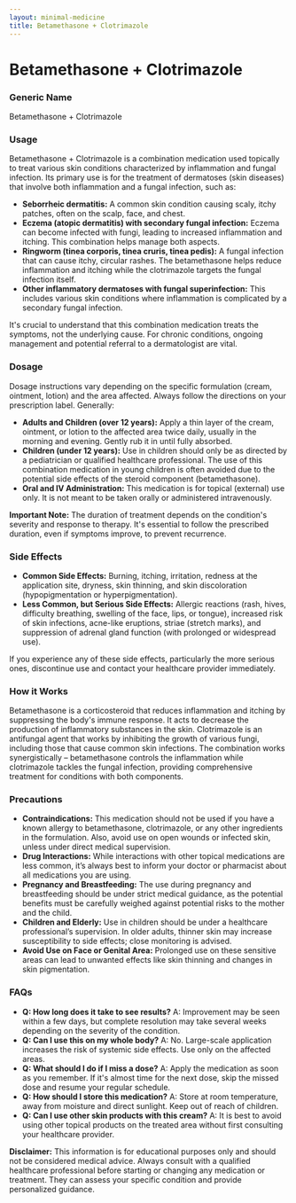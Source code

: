 ```yaml
---
layout: minimal-medicine
title: Betamethasone + Clotrimazole
---
```


# Betamethasone + Clotrimazole
### Generic Name
Betamethasone + Clotrimazole

### Usage
Betamethasone + Clotrimazole is a combination medication used topically to treat various skin conditions characterized by inflammation and fungal infection.  Its primary use is for the treatment of dermatoses (skin diseases) that involve both inflammation and a fungal infection, such as:

* **Seborrheic dermatitis:** A common skin condition causing scaly, itchy patches, often on the scalp, face, and chest.
* **Eczema (atopic dermatitis) with secondary fungal infection:** Eczema can become infected with fungi, leading to increased inflammation and itching.  This combination helps manage both aspects.
* **Ringworm (tinea corporis, tinea cruris, tinea pedis):**  A fungal infection that can cause itchy, circular rashes.  The betamethasone helps reduce inflammation and itching while the clotrimazole targets the fungal infection itself.
* **Other inflammatory dermatoses with fungal superinfection:** This includes various skin conditions where inflammation is complicated by a secondary fungal infection.

It's crucial to understand that this combination medication treats the symptoms, not the underlying cause.  For chronic conditions, ongoing management and potential referral to a dermatologist are vital.


### Dosage
Dosage instructions vary depending on the specific formulation (cream, ointment, lotion) and the area affected.  Always follow the directions on your prescription label.  Generally:

* **Adults and Children (over 12 years):** Apply a thin layer of the cream, ointment, or lotion to the affected area twice daily, usually in the morning and evening. Gently rub it in until fully absorbed.
* **Children (under 12 years):**  Use in children should only be as directed by a pediatrician or qualified healthcare professional. The use of this combination medication in young children is often avoided due to the potential side effects of the steroid component (betamethasone).
* **Oral and IV Administration:** This medication is for topical (external) use only. It is not meant to be taken orally or administered intravenously.


**Important Note:**  The duration of treatment depends on the condition's severity and response to therapy. It's essential to follow the prescribed duration, even if symptoms improve, to prevent recurrence.


### Side Effects

* **Common Side Effects:** Burning, itching, irritation, redness at the application site, dryness, skin thinning, and skin discoloration (hypopigmentation or hyperpigmentation).
* **Less Common, but Serious Side Effects:**  Allergic reactions (rash, hives, difficulty breathing, swelling of the face, lips, or tongue), increased risk of skin infections, acne-like eruptions, striae (stretch marks), and suppression of adrenal gland function (with prolonged or widespread use).

If you experience any of these side effects, particularly the more serious ones, discontinue use and contact your healthcare provider immediately.


### How it Works
Betamethasone is a corticosteroid that reduces inflammation and itching by suppressing the body's immune response. It acts to decrease the production of inflammatory substances in the skin.  Clotrimazole is an antifungal agent that works by inhibiting the growth of various fungi, including those that cause common skin infections.  The combination works synergistically – betamethasone controls the inflammation while clotrimazole tackles the fungal infection, providing comprehensive treatment for conditions with both components.


### Precautions

* **Contraindications:** This medication should not be used if you have a known allergy to betamethasone, clotrimazole, or any other ingredients in the formulation.  Also, avoid use on open wounds or infected skin, unless under direct medical supervision.
* **Drug Interactions:** While interactions with other topical medications are less common, it’s always best to inform your doctor or pharmacist about all medications you are using.
* **Pregnancy and Breastfeeding:**  The use during pregnancy and breastfeeding should be under strict medical guidance, as the potential benefits must be carefully weighed against potential risks to the mother and the child.
* **Children and Elderly:**  Use in children should be under a healthcare professional’s supervision.  In older adults, thinner skin may increase susceptibility to side effects; close monitoring is advised.  
* **Avoid Use on Face or Genital Area:**  Prolonged use on these sensitive areas can lead to unwanted effects like skin thinning and changes in skin pigmentation.


### FAQs

* **Q: How long does it take to see results?** A: Improvement may be seen within a few days, but complete resolution may take several weeks depending on the severity of the condition.
* **Q: Can I use this on my whole body?** A: No.  Large-scale application increases the risk of systemic side effects.  Use only on the affected areas.
* **Q: What should I do if I miss a dose?** A: Apply the medication as soon as you remember. If it's almost time for the next dose, skip the missed dose and resume your regular schedule.
* **Q: How should I store this medication?** A: Store at room temperature, away from moisture and direct sunlight.  Keep out of reach of children.
* **Q: Can I use other skin products with this cream?** A: It is best to avoid using other topical products on the treated area without first consulting your healthcare provider.


**Disclaimer:** This information is for educational purposes only and should not be considered medical advice. Always consult with a qualified healthcare professional before starting or changing any medication or treatment. They can assess your specific condition and provide personalized guidance.
